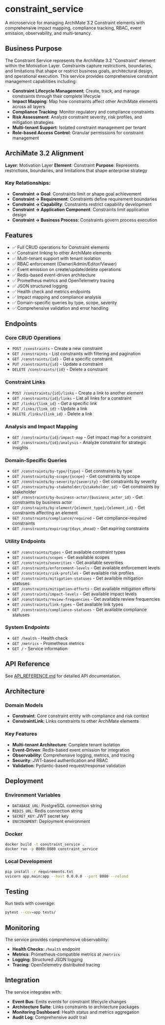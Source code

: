 # constraint_service

A microservice for managing ArchiMate 3.2 Constraint elements with comprehensive impact mapping, compliance tracking, RBAC, event emission, observability, and multi-tenancy.

## Business Purpose

The Constraint Service represents the ArchiMate 3.2 "Constraint" element within the Motivation Layer. Constraints capture restrictions, boundaries, and limitations that shape or restrict business goals, architectural design, and operational execution. This service provides comprehensive constraint management capabilities including:

- **Constraint Lifecycle Management**: Create, track, and manage constraints through their complete lifecycle
- **Impact Mapping**: Map how constraints affect other ArchiMate elements across all layers
- **Compliance Tracking**: Monitor regulatory and compliance constraints
- **Risk Assessment**: Analyze constraint severity, risk profiles, and mitigation strategies
- **Multi-tenant Support**: Isolated constraint management per tenant
- **Role-based Access Control**: Granular permissions for constraint management

## ArchiMate 3.2 Alignment

**Layer**: Motivation Layer
**Element**: Constraint
**Purpose**: Represents restrictions, boundaries, and limitations that shape enterprise strategy

### Key Relationships:
- **Constraint → Goal**: Constraints limit or shape goal achievement
- **Constraint → Requirement**: Constraints define requirement boundaries
- **Constraint → Capability**: Constraints restrict capability development
- **Constraint → Application Component**: Constraints limit application design
- **Constraint → Business Process**: Constraints govern process execution

## Features

- ✅ Full CRUD operations for Constraint elements
- ✅ Constraint linking to other ArchiMate elements
- ✅ Multi-tenant support with tenant isolation
- ✅ RBAC enforcement (Owner/Admin/Editor/Viewer)
- ✅ Event emission on create/update/delete operations
- ✅ Redis-based event-driven architecture
- ✅ Prometheus metrics and OpenTelemetry tracing
- ✅ JSON structured logging
- ✅ Health check and metrics endpoints
- ✅ Impact mapping and compliance analysis
- ✅ Domain-specific queries by type, scope, severity
- ✅ Comprehensive validation and error handling

## Endpoints

### Core CRUD Operations
- `POST /constraints` - Create a new constraint
- `GET /constraints` - List constraints with filtering and pagination
- `GET /constraints/{id}` - Get a specific constraint
- `PUT /constraints/{id}` - Update a constraint
- `DELETE /constraints/{id}` - Delete a constraint

### Constraint Links
- `POST /constraints/{id}/links` - Create a link to another element
- `GET /constraints/{id}/links` - List all links for a constraint
- `GET /links/{link_id}` - Get a specific link
- `PUT /links/{link_id}` - Update a link
- `DELETE /links/{link_id}` - Delete a link

### Analysis and Impact Mapping
- `GET /constraints/{id}/impact-map` - Get impact map for a constraint
- `GET /constraints/{id}/analysis` - Analyze constraint for strategic insights

### Domain-Specific Queries
- `GET /constraints/by-type/{type}` - Get constraints by type
- `GET /constraints/by-scope/{scope}` - Get constraints by scope
- `GET /constraints/by-severity/{severity}` - Get constraints by severity
- `GET /constraints/by-stakeholder/{stakeholder_id}` - Get constraints by stakeholder
- `GET /constraints/by-business-actor/{business_actor_id}` - Get constraints by business actor
- `GET /constraints/by-element/{element_type}/{element_id}` - Get constraints affecting an element
- `GET /constraints/compliance/required` - Get compliance-required constraints
- `GET /constraints/expiring/{days_ahead}` - Get expiring constraints

### Utility Endpoints
- `GET /constraints/types` - Get available constraint types
- `GET /constraints/scopes` - Get available scopes
- `GET /constraints/severities` - Get available severities
- `GET /constraints/enforcement-levels` - Get available enforcement levels
- `GET /constraints/risk-profiles` - Get available risk profiles
- `GET /constraints/mitigation-statuses` - Get available mitigation statuses
- `GET /constraints/mitigation-efforts` - Get available mitigation efforts
- `GET /constraints/impact-levels` - Get available impact levels
- `GET /constraints/review-frequencies` - Get available review frequencies
- `GET /constraints/link-types` - Get available link types
- `GET /constraints/compliance-statuses` - Get available compliance statuses

### System Endpoints
- `GET /health` - Health check
- `GET /metrics` - Prometheus metrics
- `GET /` - Service information

## API Reference

See [API_REFERENCE.md](./API_REFERENCE.md) for detailed API documentation.

## Architecture

### Domain Models
- **Constraint**: Core constraint entity with compliance and risk context
- **ConstraintLink**: Links constraints to other ArchiMate elements

### Key Features
- **Multi-tenant Architecture**: Complete tenant isolation
- **Event-Driven**: Redis-based event emission for integration
- **Observability**: Comprehensive logging, metrics, and tracing
- **Security**: JWT-based authentication and RBAC
- **Validation**: Pydantic-based request/response validation

## Deployment

### Environment Variables
- `DATABASE_URL`: PostgreSQL connection string
- `REDIS_URL`: Redis connection string
- `SECRET_KEY`: JWT secret key
- `ENVIRONMENT`: Deployment environment

### Docker
```bash
docker build -t constraint_service .
docker run -p 8080:8080 constraint_service
```

### Local Development
```bash
pip install -r requirements.txt
uvicorn app.main:app --host 0.0.0.0 --port 8080 --reload
```

## Testing

Run tests with coverage:
```bash
pytest --cov=app tests/
```

## Monitoring

The service provides comprehensive observability:
- **Health Checks**: `/health` endpoint
- **Metrics**: Prometheus-compatible metrics at `/metrics`
- **Logging**: Structured JSON logging
- **Tracing**: OpenTelemetry distributed tracing

## Integration

The service integrates with:
- **Event Bus**: Emits events for constraint lifecycle changes
- **Architecture Suite**: Links constraints to architecture packages
- **Monitoring Dashboard**: Health status and metrics aggregation
- **Audit Log**: Comprehensive audit trail 